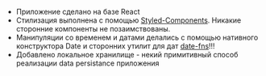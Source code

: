 - Приложение сделано на базе React
- Стилизация выполнена с помощью [Styled-Components](https://www.styled-components.com/). Никакие сторонние компоненты не позаимствованы.
- Манипуляции со временем и датами делались с помощью нативного конструктора Date и сторонних утилит для дат [date-fns](https://date-fns.org/)!!!
- Добавлено локальное хранилище - некий примитивный способ реализации data persistance приложения
